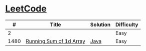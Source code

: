 # [LeetCode](https://leetcode.com/)

| # | Title | Solution | Difficulty |
|---| ----- | -------- | ---------- |
|2|[]() | []()|Easy|
|1480|[Running Sum of 1d Array](https://leetcode.com/problems/running-sum-of-1d-array/) | [Java]()|Easy|